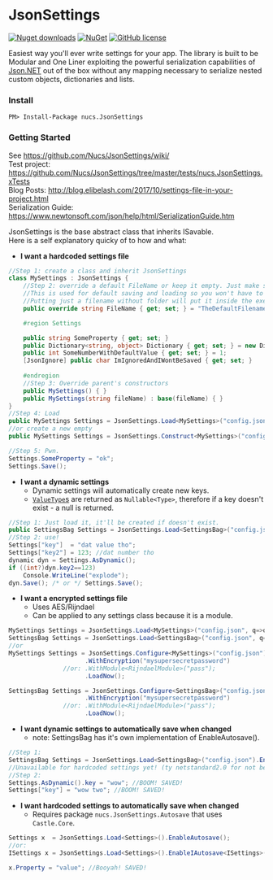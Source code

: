 # JsonSettings
[![Nuget downloads](https://img.shields.io/nuget/v/Nucs.JsonSettings.svg)](https://www.nuget.org/packages/nucs.JsonSettings/)
[![NuGet](https://img.shields.io/nuget/dt/Nucs.JsonSettings.svg)](https://github.com/Nucs/JsonSettings)
[![GitHub license](https://img.shields.io/github/license/mashape/apistatus.svg)](https://github.com/Nucs/JsonSettings/blob/master/LICENSE)

Easiest way you'll ever write settings for your app. 
The library is built to be Modular and One Liner exploiting the powerful
serialization capabilities of [Json.NET](https://www.newtonsoft.com/json/help/html/SerializationGuide.htm)
out of the box without any mapping necessary to serialize nested custom objects, dictionaries and lists.
### Install
```
PM> Install-Package nucs.JsonSettings
```
### Getting Started
See https://github.com/Nucs/JsonSettings/wiki/ <br>
Test project: https://github.com/Nucs/JsonSettings/tree/master/tests/nucs.JsonSettings.xTests <br>
Blog Posts: http://blog.elibelash.com/2017/10/settings-file-in-your-project.html </br>
Serialization Guide: https://www.newtonsoft.com/json/help/html/SerializationGuide.htm </br>

JsonSettings is the base abstract class that inherits ISavable. <br>
Here is a self explanatory quicky of to how and what:

* **I want a hardcoded settings file**
```C#
//Step 1: create a class and inherit JsonSettings
class MySettings : JsonSettings {
    //Step 2: override a default FileName or keep it empty. Just make sure to specify it when calling Load!
    //This is used for default saving and loading so you won't have to specify the filename/path every time.
    //Putting just a filename without folder will put it inside the executing file's directory.
    public override string FileName { get; set; } = "TheDefaultFilename.extension"; //for loading and saving.

    #region Settings

    public string SomeProperty { get; set; }
    public Dictionary<string, object> Dictionary { get; set; } = new Dictionary<string, object>();
    public int SomeNumberWithDefaultValue { get; set; } = 1;
    [JsonIgnore] public char ImIgnoredAndIWontBeSaved { get; set; }
    
    #endregion
    //Step 3: Override parent's constructors
    public MySettings() { }
    public MySettings(string fileName) : base(fileName) { }
}
//Step 4: Load
public MySettings Settings = JsonSettings.Load<MySettings>("config.json"); //relative path to executing file.
//or create a new empty
public MySettings Settings = JsonSettings.Construct<MySettings>("config.json");

//Step 5: Pwn.
Settings.SomeProperty = "ok";
Settings.Save();
```

* **I want a dynamic settings**
    * Dynamic settings will automatically create new keys.
    * [`ValueType`s](https://docs.microsoft.com/en-us/dotnet/csharp/language-reference/keywords/value-types) are returned as `Nullable<Type>`, therefore if a key doesn't exist - a null is returned.    
```C#
//Step 1: Just load it, it'll be created if doesn't exist.
public SettingsBag Settings = JsonSettings.Load<SettingsBag>("config.json");
//Step 2: use!
Settings["key"]  = "dat value tho";
Settings["key2"] = 123; //dat number tho
dynamic dyn = Settings.AsDynamic();
if ((int?)dyn.key2==123)
    Console.WriteLine("explode");
dyn.Save(); /* or */ Settings.Save();
```
* **I want a encrypted settings file**
    * Uses AES/Rijndael
    * Can be applied to any settings class because it is a module.
```C#
MySettings Settings = JsonSettings.Load<MySettings>("config.json", q=>q.WithEncryption("mysupersecretpassword"));
SettingsBag Settings = JsonSettings.Load<SettingsBag>("config.json", q=>q.WithEncryption("mysupersecretpassword"));
//or
MySettings Settings = JsonSettings.Configure<MySettings>("config.json")
                     .WithEncryption("mysupersecretpassword")
               //or: .WithModule<RijndaelModule>("pass");
                     .LoadNow();

SettingsBag Settings = JsonSettings.Configure<SettingsBag>("config.json")
                     .WithEncryption("mysupersecretpassword")
               //or: .WithModule<RijndaelModule>("pass");
                     .LoadNow();

```
* **I want dynamic settings to automatically save when changed**
    * note: SettingsBag has it's own implementation of EnableAutosave().
```C#
//Step 1:
SettingsBag Settings = JsonSettings.Load<SettingsBag>("config.json").EnableAutosave();
//Unavailable for hardcoded settings yet! (ty netstandard2.0 for not being awesome on proxies)
//Step 2:
Settings.AsDynamic().key = "wow"; //BOOM! SAVED!
Settings["key"] = "wow two"; //BOOM! SAVED!
```

* **I want hardcoded settings to automatically save when changed**
    * Requires package `nucs.JsonSettings.Autosave` that uses `Castle.Core`.
```C#
Settings x  = JsonSettings.Load<Settings>().EnableAutosave();
//or:
ISettings x = JsonSettings.Load<Settings>().EnableIAutosave<ISettings>(); //Settings implements interface ISettings

x.Property = "value"; //Booyah! SAVED!
```
